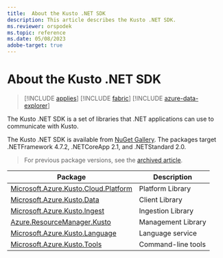 ```yaml
---
title:  About the Kusto .NET SDK
description: This article describes the Kusto .NET SDK.
ms.reviewer: orspodek
ms.topic: reference
ms.date: 05/08/2023
adobe-target: true
---
```

# About the Kusto .NET SDK

> [!INCLUDE [applies](../../includes/applies-to-version/applies.md)] [!INCLUDE [fabric](../../includes/applies-to-version/fabric.md)] [!INCLUDE [azure-data-explorer](../../includes/applies-to-version/azure-data-explorer.md)]

The Kusto .NET SDK is a set of libraries that .NET applications can use to communicate with Kusto.

The Kusto .NET SDK is available from [NuGet Gallery](https://www.nuget.org/).
The packages target .NETFramework 4.7.2, .NETCoreApp 2.1, and .NETStandard 2.0.

> For previous package versions, see the [archived article](/previous-versions/azure/data-explorer/kusto/api/netfx/about-the-sdk).

| Package                                                                                                     | Description        |
|-------------------------------------------------------------------------------------------------------------|--------------------|
| [Microsoft.Azure.Kusto.Cloud.Platform](https://www.nuget.org/packages/Microsoft.Azure.Kusto.Cloud.Platform) | Platform Library   |
| [Microsoft.Azure.Kusto.Data](https://www.nuget.org/packages/Microsoft.Azure.Kusto.Data/)                    | Client Library     |
| [Microsoft.Azure.Kusto.Ingest](https://www.nuget.org/packages/Microsoft.Azure.Kusto.Ingest/)                | Ingestion Library  |
| [Azure.ResourceManager.Kusto](https://www.nuget.org/packages/Azure.ResourceManager.Kusto/)                  | Management Library |
| [Microsoft.Azure.Kusto.Language](https://www.nuget.org/packages/Microsoft.Azure.Kusto.Language/)            | Language service   |
| [Microsoft.Azure.Kusto.Tools](https://www.nuget.org/packages/Microsoft.Azure.Kusto.Tools/)                  | Command-line tools |
